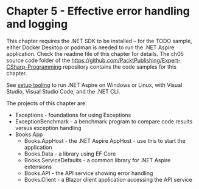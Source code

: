 # Chapter 5 - Effective error handling and logging

This chapter requires the .NET SDK to be installed – for the TODO sample, either Docker Desktop or podman is needed to run the .NET Aspire application. Check the readme file of this chapter for details. The ch05 source code folder of the https://github.com/PacktPublishing/Expert-CSharp-Programming repository contains the code samples for this chapter.

See [setup tooling](https://learn.microsoft.com/en-us/dotnet/aspire/fundamentals/setup-tooling) to run .NET Aspire on Windows or Linux, with Visual Studio, Visual Studio Code, and the .NET CLI.

The projects of this chapter are:

- Exceptions - foundations for using Exceptions
- ExceptionBenchmark - a benchmark program to compare code results versus exception handling
- Books App
  - Books.AppHost - the .NET Aspire AppHost - use this to start the application
  - Books.Data - a library using EF Core
  - Books.ServiceDefaults - a common library for .NET Aspire extensions
  - Books.API - the API service showing error handling
  - Books.Client - a Blazor client application accessing the API service
